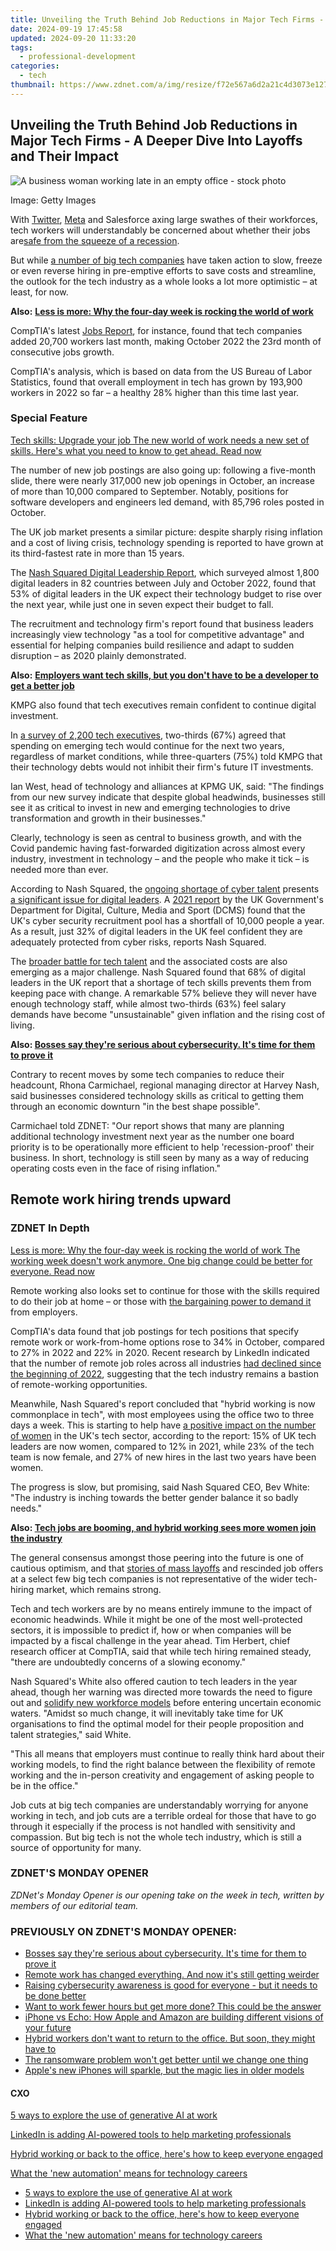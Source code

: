 ```yaml
---
title: Unveiling the Truth Behind Job Reductions in Major Tech Firms - A Deeper Dive Into Layoffs and Their Impact
date: 2024-09-19 17:45:58
updated: 2024-09-20 11:33:20
tags:
  - professional-development
categories:
  - tech
thumbnail: https://www.zdnet.com/a/img/resize/f72e567a6d2a21c4d3073e1279c73f3f9f1d6343/2022/11/08/80003148-f5b4-4c21-8263-9565c50bd2d8/gettyimages-93909723.jpg?width=278&height=156&fit=crop&auto=webp
---
```


## Unveiling the Truth Behind Job Reductions in Major Tech Firms - A Deeper Dive Into Layoffs and Their Impact

![A business woman working late in an empty office - stock photo](https://www.zdnet.com/a/img/resize/c517ceaaaa4423ce38bb5fd7008d6b94d24ddc72/2022/11/08/80003148-f5b4-4c21-8263-9565c50bd2d8/gettyimages-93909723.jpg?auto=webp&precrop=2121,1192,x0,y222&width=1280)

Image: Getty Images

With [Twitter](https://www.zdnet.com/article/the-layoffs-are-starting-at-elon-musks-twitter/), [Meta](https://www.zdnet.com/article/mark-zuckerberg-memo-meta-is-cutting-11000-jobs-today/) and Salesforce axing large swathes of their workforces, tech workers will understandably be concerned about whether their jobs are[safe from the squeeze of a recession](https://www.zdnet.com/article/these-three-tech-skills-could-help-recession-proof-your-career-say-bosses/).

But while [a number of big tech companies](https://www.zdnet.com/article/big-tech-companies-are-pulling-back-on-hiring-is-it-time-to-worry/) have taken action to slow, freeze or even reverse hiring in pre-emptive efforts to save costs and streamline, the outlook for the tech industry as a whole looks a lot more optimistic – at least, for now. 

**Also:** [**Less is more: Why the four-day week is rocking the world of work**](https://www.zdnet.com/in-depth/innovation/less-is-more-why-the-four-day-week-rocking-the-world-of-work/)

CompTIA's latest [Jobs Report](https://www.comptia.org/content/tech-jobs-report), for instance, found that tech companies added 20,700 workers last month, making October 2022 the 23rd month of consecutive jobs growth. 

CompTIA's analysis, which is based on data from the US Bureau of Labor Statistics, found that overall employment in tech has grown by 193,900 workers in 2022 so far – a healthy 28% higher than this time last year. 

### Special Feature

[Tech skills: Upgrade your job The new world of work needs a new set of skills. Here's what you need to know to get ahead.  Read now](https://www.zdnet.com/topic/tech-skills-upgrade-your-job/)

The number of new job postings are also going up: following a five-month slide, there were nearly 317,000 new job openings in October, an increase of more than 10,000 compared to September. Notably, positions for software developers and engineers led demand, with 85,796 roles posted in October.

The UK job market presents a similar picture: despite sharply rising inflation and a cost of living crisis, technology spending is reported to have grown at its third-fastest rate in more than 15 years.

The [Nash Squared Digital Leadership Report](https://www.nashsquared.com/digital-leadership-report-2023), which surveyed almost 1,800 digital leaders in 82 countries between July and October 2022, found that 53% of digital leaders in the UK expect their technology budget to rise over the next year, while just one in seven expect their budget to fall.

The recruitment and technology firm's report found that business leaders increasingly view technology "as a tool for competitive advantage" and essential for helping companies build resilience and adapt to sudden disruption – as 2020 plainly demonstrated. 

**Also:** [**Employers want tech skills, but you don't have to be a developer to get a better job**](https://www.zdnet.com/education/professional-development/employers-want-tech-skills-but-you-dont-have-to-be-a-developer-to-get-a-better-job/)

KMPG also found that tech executives remain confident to continue digital investment. 

In [a survey of 2,200 tech executives](https://home.kpmg/uk/en/home/media/press-releases/2022/10/digital-investment.html), two-thirds (67%) agreed that spending on emerging tech would continue for the next two years, regardless of market conditions, while three-quarters (75%) told KMPG that their technology debts would not inhibit their firm's future IT investments.

Ian West, head of technology and alliances at KPMG UK, said: "The findings from our new survey indicate that despite global headwinds, businesses still see it as critical to invest in new and emerging technologies to drive transformation and growth in their businesses."

Clearly, technology is seen as central to business growth, and with the Covid pandemic having fast-forwarded digitization across almost every industry, investment in technology – and the people who make it tick – is needed more than ever.

According to Nash Squared, the [ongoing shortage of cyber talent](https://www.zdnet.com/article/cybersecurity-leaders-are-anticipating-mass-resignations-within-the-year/) presents [a significant issue for digital leaders](https://www.zdnet.com/article/cybersecurity-teams-are-reaching-their-breaking-point-we-should-all-be-worried/). A [2021 report](https://assets.publishing.service.gov.uk/government/uploads/system/uploads/attachment%5Fdata/file/973914/Ipsos%5FMORI%5FCyber%5FRecruitment%5FReport%5Fv1.pdf) by the UK Government's Department for Digital, Culture, Media and Sport (DCMS) found that the UK's cyber security recruitment pool has a shortfall of 10,000 people a year. As a result, just 32% of digital leaders in the UK feel confident they are adequately protected from cyber risks, reports Nash Squared.

The [broader battle for tech talent](https://www.zdnet.com/education/professional-development/when-it-comes-to-tackling-the-skills-shortage-employers-are-obsessing-over-the-wrong-thing/) and the associated costs are also emerging as a major challenge. Nash Squared found that 68% of digital leaders in the UK report that a shortage of tech skills prevents them from keeping pace with change. A remarkable 57% believe they will never have enough technology staff, while almost two-thirds (63%) feel salary demands have become "unsustainable" given inflation and the rising cost of living.

**Also: [Bosses say they're serious about cybersecurity. It's time for them to prove it](https://www.zdnet.com/article/bosses-say-theyre-serious-about-cybersecurity-its-time-for-them-to-prove-it/)**

Contrary to recent moves by some tech companies to reduce their headcount, Rhona Carmichael, regional managing director at Harvey Nash, said businesses considered technology skills as critical to getting them through an economic downturn "in the best shape possible".

Carmichael told ZDNET: "Our report shows that many are planning additional technology investment next year as the number one board priority is to be operationally more efficient to help 'recession-proof' their business. In short, technology is still seen by many as a way of reducing operating costs even in the face of rising inflation."

## Remote work hiring trends upward

### **ZDNET** In Depth

[Less is more: Why the four-day week is rocking the world of work The working week doesn't work anymore. One big change could be better for everyone.  Read now](https://www.zdnet.com/article/less-is-more-why-the-four-day-week-rocking-the-world-of-work/)

Remote working also looks set to continue for those with the skills required to do their job at home – or those with [the bargaining power to demand it](https://www.zdnet.com/article/salary-freezes-and-a-return-to-the-office-not-for-software-developers/) from employers.

CompTIA's data found that job postings for tech positions that specify remote work or work-from-home options rose to 34% in October, compared to 27% in 2022 and 22% in 2020\. Recent research by LinkedIn indicated that the number of remote job roles across all industries [had declined since the beginning of 2022](https://www.zdnet.com/education/business-management/looking-for-a-remote-work-job-it-could-be-getting-harder-to-find-one/), suggesting that the tech industry remains a bastion of remote-working opportunities.

Meanwhile, Nash Squared's report concluded that "hybrid working is now commonplace in tech", with most employees using the office two to three days a week. This is starting to help have [a positive impact on the number of women](https://www.zdnet.com/article/tech-jobs-are-booming-and-hybrid-working-sees-more-women-join-the-industry/) in the UK's tech sector, according to the report: 15% of UK tech leaders are now women, compared to 12% in 2021, while 23% of the tech team is now female, and 27% of new hires in the last two years have been women.

The progress is slow, but promising, said Nash Squared CEO, Bev White: "The industry is inching towards the better gender balance it so badly needs."

**Also: [Tech jobs are booming, and hybrid working sees more women join the industry](https://www.zdnet.com/article/tech-jobs-are-booming-and-hybrid-working-sees-more-women-join-the-industry/)**

The general consensus amongst those peering into the future is one of cautious optimism, and that [stories of mass layoffs](https://www.zdnet.com/article/the-layoffs-are-starting-at-elon-musks-twitter/) and rescinded job offers at a select few big tech companies is not representative of the wider tech-hiring market, which remains strong. 

Tech and tech workers are by no means entirely immune to the impact of economic headwinds. While it might be one of the most well-protected sectors, it is impossible to predict if, how or when companies will be impacted by a fiscal challenge in the year ahead. Tim Herbert, chief research officer at CompTIA, said that while tech hiring remained steady, "there are undoubtedly concerns of a slowing economy." 

Nash Squared's White also offered caution to tech leaders in the year ahead, though her warning was directed more towards the need to figure out and [solidify new workforce models](https://www.zdnet.com/article/hybrid-workers-dont-want-to-return-to-the-office-but-soon-they-might-have-to/) before entering uncertain economic waters. "Amidst so much change, it will inevitably take time for UK organisations to find the optimal model for their people proposition and talent strategies," said White.

"This all means that employers must continue to really think hard about their working models, to find the right balance between the flexibility of remote working and the in-person creativity and engagement of asking people to be in the office."

Job cuts at big tech companies are understandably worrying for anyone working in tech, and job cuts are a terrible ordeal for those that have to go through it especially if the process is not handled with sensitivity and compassion. But big tech is not the whole tech industry, which is still a source of opportunity for many.

### **ZDNET'S MONDAY OPENER** 

_ZDNet's Monday Opener is our opening take on the week in tech, written by members of our editorial team._ 

### **PREVIOUSLY ON ZDNET'S MONDAY OPENER:**

* [Bosses say they're serious about cybersecurity. It's time for them to prove it](https://www.zdnet.com/article/bosses-say-theyre-serious-about-cybersecurity-its-time-for-them-to-prove-it/)
* [Remote work has changed everything. And now it's still getting weirder](https://www.zdnet.com/article/remote-work-has-changed-everything-and-its-still-getting-weirder/)
* [Raising cybersecurity awareness is good for everyone - but it needs to be done better](https://www.zdnet.com/article/raising-cybersecurity-awareness-is-good-for-everyone-but-it-needs-to-be-done-better/)
* [Want to work fewer hours but get more done? This could be the answer](https://www.zdnet.com/article/the-four-day-workweek-why-now-is-the-best-time-to-try-something-radically-and-new/)
* [iPhone vs Echo: How Apple and Amazon are building different visions of your future](https://www.zdnet.com/article/apple-and-amazon-have-different-visions-of-the-future-neither-is-totally-right/)
* [Hybrid workers don't want to return to the office. But soon, they might have to](https://www.zdnet.com/article/hybrid-workers-dont-want-to-return-to-the-office-but-soon-they-might-have-to/)
* [The ransomware problem won't get better until we change one thing](https://www.zdnet.com/article/the-ransomware-problem-wont-get-better-until-we-change-one-thing/)
* [Apple's new iPhones will sparkle, but the magic lies in older models](https://www.zdnet.com/article/apples-new-iphones-will-sparkle-but-the-magic-lies-in-older-models/)

#### CXO

[5 ways to explore the use of generative AI at work](https://www.zdnet.com/article/6-ways-business-leaders-are-exploring-generative-ai-at-work/ "5 ways to explore the use of generative AI at work")

[LinkedIn is adding AI-powered tools to help marketing professionals](https://www.zdnet.com/article/linkedin-is-adding-ai-powered-tools-to-help-marketing-professionals/ "LinkedIn is adding AI-powered tools to help marketing professionals")

[Hybrid working or back to the office, here's how to keep everyone engaged](https://www.zdnet.com/article/hybrid-working-or-back-to-the-office-heres-how-to-keep-everyone-engaged/ "Hybrid working or back to the office, here's how to keep everyone engaged")

[What the 'new automation' means for technology careers](https://www.zdnet.com/article/what-the-new-automation-means-for-technology-careers/ "What the 'new automation' means for technology careers")

* [5 ways to explore the use of generative AI at work](https://www.zdnet.com/article/6-ways-business-leaders-are-exploring-generative-ai-at-work/ "5 ways to explore the use of generative AI at work")
* [LinkedIn is adding AI-powered tools to help marketing professionals](https://www.zdnet.com/article/linkedin-is-adding-ai-powered-tools-to-help-marketing-professionals/ "LinkedIn is adding AI-powered tools to help marketing professionals")
* [Hybrid working or back to the office, here's how to keep everyone engaged](https://www.zdnet.com/article/hybrid-working-or-back-to-the-office-heres-how-to-keep-everyone-engaged/ "Hybrid working or back to the office, here's how to keep everyone engaged")
* [What the 'new automation' means for technology careers](https://www.zdnet.com/article/what-the-new-automation-means-for-technology-careers/ "What the 'new automation' means for technology careers")

<ins class="adsbygoogle"
     style="display:block"
     data-ad-format="autorelaxed"
     data-ad-client="ca-pub-7571918770474297"
     data-ad-slot="1223367746"></ins>



<ins class="adsbygoogle"
     style="display:block"
     data-ad-client="ca-pub-7571918770474297"
     data-ad-slot="8358498916"
     data-ad-format="auto"
     data-full-width-responsive="true"></ins>
